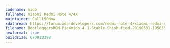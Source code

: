 ```yaml
---
codename: mido
fullname: Xiaomi Redmi Note 4/4X
maintainer: Call190Now
xdathread: https://forum.xda-developers.com/redmi-note-4/xiaomi-redmi-note-4-snapdragon-roms-kernels-recoveries--other-development/rom-bootleggersrom-4-1-stable-mido-t3935708
filename: BootleggersROM-Pie4mido.4.1-Stable-Shishufied-20190531-195855.zip
newformat: true
buildsize: 670913398
---
```

